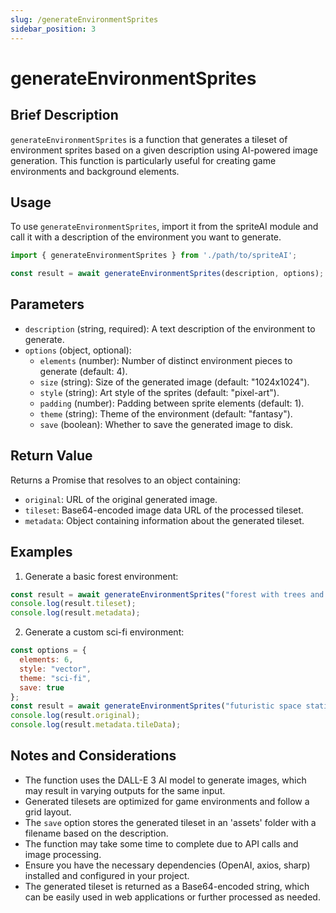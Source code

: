 ```yaml
---
slug: /generateEnvironmentSprites
sidebar_position: 3
---
```


# generateEnvironmentSprites

## Brief Description

`generateEnvironmentSprites` is a function that generates a tileset of environment sprites based on a given description using AI-powered image generation. This function is particularly useful for creating game environments and background elements.

## Usage

To use `generateEnvironmentSprites`, import it from the spriteAI module and call it with a description of the environment you want to generate.

```javascript
import { generateEnvironmentSprites } from './path/to/spriteAI';

const result = await generateEnvironmentSprites(description, options);
```

## Parameters

- `description` (string, required): A text description of the environment to generate.
- `options` (object, optional):
  - `elements` (number): Number of distinct environment pieces to generate (default: 4).
  - `size` (string): Size of the generated image (default: "1024x1024").
  - `style` (string): Art style of the sprites (default: "pixel-art").
  - `padding` (number): Padding between sprite elements (default: 1).
  - `theme` (string): Theme of the environment (default: "fantasy").
  - `save` (boolean): Whether to save the generated image to disk.

## Return Value

Returns a Promise that resolves to an object containing:
- `original`: URL of the original generated image.
- `tileset`: Base64-encoded image data URL of the processed tileset.
- `metadata`: Object containing information about the generated tileset.

## Examples

1. Generate a basic forest environment:
```javascript
const result = await generateEnvironmentSprites("forest with trees and bushes");
console.log(result.tileset);
console.log(result.metadata);
```

2. Generate a custom sci-fi environment:
```javascript
const options = {
  elements: 6,
  style: "vector",
  theme: "sci-fi",
  save: true
};
const result = await generateEnvironmentSprites("futuristic space station interior", options);
console.log(result.original);
console.log(result.metadata.tileData);
```

## Notes and Considerations

- The function uses the DALL-E 3 AI model to generate images, which may result in varying outputs for the same input.
- Generated tilesets are optimized for game environments and follow a grid layout.
- The `save` option stores the generated tileset in an 'assets' folder with a filename based on the description.
- The function may take some time to complete due to API calls and image processing.
- Ensure you have the necessary dependencies (OpenAI, axios, sharp) installed and configured in your project.
- The generated tileset is returned as a Base64-encoded string, which can be easily used in web applications or further processed as needed.
